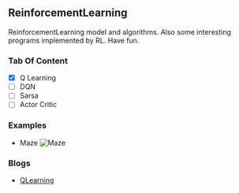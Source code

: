 ## ReinforcementLearning

ReinforcementLearning model and algorithms. Also some interesting programs implemented by RL. Have fun.

### Tab Of Content

- [x] Q Learning
- [ ] DQN
- [ ] Sarsa
- [ ] Actor Critic

### Examples
* Maze
![Maze](https://ws2.sinaimg.cn/large/006tNc79gy1fjx6nsylfuj304g052t8o.jpg)

### Blogs
* [QLearning](http://blog.csdn.net/u010352603/article/details/78105877)